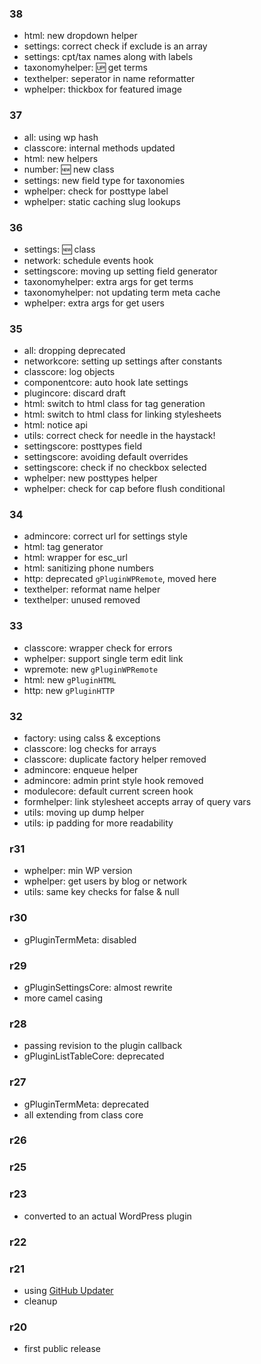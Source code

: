 ### 38
* html: new dropdown helper
* settings: correct check if exclude is an array
* settings: cpt/tax names along with labels
* taxonomyhelper: :up: get terms
* texthelper: seperator in name reformatter
* wphelper: thickbox for featured image

### 37
* all: using wp hash
* classcore: internal methods updated
* html: new helpers
* number: :new: new class
* settings: new field type for taxonomies
* wphelper: check for posttype label
* wphelper: static caching slug lookups

### 36
* settings: :new: class
* network: schedule events hook
* settingscore: moving up setting field generator
* taxonomyhelper: extra args for get terms
* taxonomyhelper: not updating term meta cache
* wphelper: extra args for get users

### 35
* all: dropping deprecated
* networkcore: setting up settings after constants
* classcore: log objects
* componentcore: auto hook late settings
* plugincore: discard draft
* html: switch to html class for tag generation
* html: switch to html class for linking stylesheets
* html: notice api
* utils: correct check for needle in the haystack!
* settingscore: posttypes field
* settingscore: avoiding default overrides
* settingscore: check if no checkbox selected
* wphelper: new posttypes helper
* wphelper: check for cap before flush conditional

### 34
* admincore: correct url for settings style
* html: tag generator
* html: wrapper for esc_url
* html: sanitizing phone numbers
* http: deprecated `gPluginWPRemote`, moved here
* texthelper: reformat name helper
* texthelper: unused removed

### 33
* classcore: wrapper check for errors
* wphelper: support single term edit link
* wpremote: new `gPluginWPRemote`
* html: new `gPluginHTML`
* http: new `gPluginHTTP`

### 32
* factory: using calss & exceptions
* classcore: log checks for arrays
* classcore: duplicate factory helper removed
* admincore: enqueue helper
* admincore: admin print style hook removed
* modulecore: default current screen hook
* formhelper: link stylesheet accepts array of query vars
* utils: moving up dump helper
* utils: ip padding for more readability

### r31
* wphelper: min WP version
* wphelper: get users by blog or network
* utils: same key checks for false & null

### r30
* gPluginTermMeta: disabled

### r29
* gPluginSettingsCore: almost rewrite
* more camel casing

### r28
* passing revision to the plugin callback
* gPluginListTableCore: deprecated

### r27
* gPluginTermMeta: deprecated
* all extending from class core

### r26

### r25

### r23
* converted to an actual WordPress plugin

### r22

### r21
* using [GitHub Updater](https://github.com/afragen/github-updater)
* cleanup

### r20
* first public release
